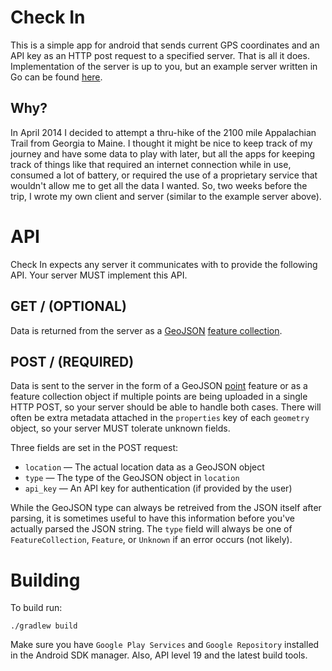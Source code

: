 # Check In

This is a simple app for android that sends current GPS coordinates and an API
key as an HTTP post request to a specified server. That is all it does.
Implementation of the server is up to you, but an example server written in Go
can be found [here](https://gist.github.com/SamWhited/9941159).

## Why?

In April 2014 I decided to attempt a thru-hike of the 2100 mile Appalachian
Trail from Georgia to Maine. I thought it might be nice to keep track of my
journey and have some data to play with later, but all the apps for keeping
track of things like that required an internet connection while in use, consumed
a lot of battery, or required the use of a proprietary service that wouldn't
allow me to get all the data I wanted. So, two weeks before the trip, I wrote my
own client and server (similar to the example server above).

# API

Check In expects any server it communicates with to provide the following API. Your server MUST implement this API.

## GET / (OPTIONAL)

Data is returned from the server as a [GeoJSON][geojson] [feature collection][featurecol].

## POST / (REQUIRED)

Data is sent to the server in the form of a GeoJSON [point][point]
feature or as a feature collection object if multiple points are
being uploaded in a single HTTP POST, so your server should be able to handle
both cases. There will often be extra metadata attached in the `properties` key
of each `geometry` object, so your server MUST tolerate unknown fields.

Three fields are set in the POST request:

 - `location` — The actual location data as a GeoJSON object
 - `type` — The type of the GeoJSON object in `location`
 - `api_key` — An API key for authentication (if provided by the user)

While the GeoJSON type can always be retreived from the JSON itself after
parsing, it is sometimes useful to have this information before you've actually
parsed the JSON string. The `type` field will always be one of
`FeatureCollection`, `Feature`, or `Unknown` if an error occurs (not likely).

# Building

To build run:

    ./gradlew build

Make sure you have `Google Play Services` and `Google Repository` installed in
the Android SDK manager. Also, API level 19 and the latest build tools.

[geojson]: http://geojson.org/geojson-spec.html#feature-collection-objects
[point]: http://geojson.org/geojson-spec.html#point
[featurecol]: http://geojson.org/geojson-spec.html#feature-collection-objects
